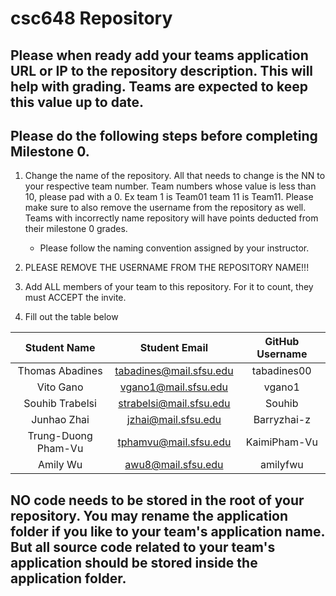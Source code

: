 # csc648 Repository

## Please when ready add your teams application URL or IP to the repository description. This will help with grading. Teams are expected to keep this value up to date.

## Please do the following steps before completing Milestone 0.
1. Change the name of the repository. All that needs to change is the NN to your respective team number. Team numbers whose value is less than 10, please pad with a 0. Ex team 1 is Team01 team 11 is Team11. Please make sure to also remove the username from the repository as well. Teams with incorrectly name repository will have points deducted from their milestone 0 grades.
      - Please follow the naming convention assigned by your instructor.

1. PLEASE REMOVE THE USERNAME FROM THE REPOSITORY NAME!!!

2. Add ALL members of your team to this repository. For it to count, they must ACCEPT the invite.

3. Fill out the table below


| Student Name | Student Email | GitHub Username |
|    :---:     |     :---:     |     :---:       |
| Thomas Abadines      |  tabadines@mail.sfsu.edu    |  tabadines00 |
| Vito Gano  | vgano1@mail.sfsu.edu |  vgano1   |
| Souhib Trabelsi | strabelsi@mail.sfsu.edu | Souhib  |
| Junhao Zhai | jzhai@mail.sfsu.edu | Barryzhai-z  |
| Trung-Duong Pham-Vu | tphamvu@mail.sfsu.edu | KaimiPham-Vu  |
| Amily Wu | awu8@mail.sfsu.edu | amilyfwu  |

## NO code needs to be stored in the root of your repository. You may rename the application folder if you like to your team's application name. But all source code related to your team's application should be stored inside the application folder.
